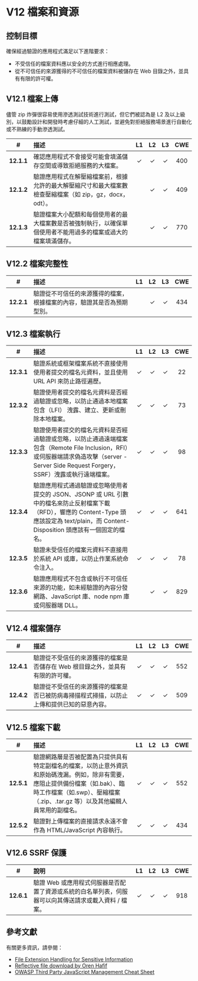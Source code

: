 # V12 檔案和資源

## 控制目標

確保經過驗證的應用程式滿足以下進階要求：

* 不受信任的檔案資料應以安全的方式進行相應處理。
* 從不可信任的來源獲得的不可信任的檔案資料被儲存在 Web 目錄之外，並具有有限的許可權。

## V12.1 檔案上傳

儘管 zip 炸彈很容易使用滲透測試技術進行測試，但它們被認為是 L2 及以上級別，以鼓勵設計和開發時考慮仔細的人工測試，並避免對拒絕服務場景進行自動化或不熟練的手動滲透測試。

| # | 描述 | L1 | L2 | L3 | CWE |
| :---: | :--- | :---: | :---: | :---: | :---: |
| **12.1.1** | 確認應用程式不會接受可能會填滿儲存空間或導致拒絕服務的大檔案。 | ✓ | ✓ | ✓ | 400 |
| **12.1.2** | 驗證應用程式在解壓縮檔案前，根據允許的最大解壓縮尺寸和最大檔案數檢查壓縮檔案（如 zip，gz，docx，odt）。 | | ✓ | ✓ | 409 |
| **12.1.3** | 驗證檔案大小配額和每個使用者的最大檔案數是否被強制執行，以確保單個使用者不能用過多的檔案或過大的檔案填滿儲存。 | | ✓ | ✓ | 770 |

## V12.2 檔案完整性

| # | 描述 | L1 | L2 | L3 | CWE |
| :---: | :--- | :---: | :---: | :---: | :---: |
| **12.2.1** | 驗證從不可信任的來源獲得的檔案，根據檔案的內容，驗證其是否為預期型別。 | | ✓ | ✓ | 434 |

## V12.3 檔案執行

| # | 描述 | L1 | L2 | L3 | CWE |
| :---: | :--- | :---: | :---: | :---: | :---: |
| **12.3.1** | 驗證系統或框架檔案系統不直接使用使用者提交的檔名元資料，並且使用 URL API 來防止路徑遍歷。 | ✓ | ✓ | ✓ | 22 |
| **12.3.2** | 驗證使用者提交的檔名元資料是否經過驗證或忽略，以防止通過本地檔案包含（LFI） 洩露、建立、更新或刪除本地檔案。 | ✓ | ✓ | ✓ | 73 |
| **12.3.3** | 驗證使用者提交的檔名元資料是否經過驗證或忽略，以防止通過遠端檔案包含（Remote File Inclusion，RFI）或伺服器端請求偽造攻擊（server - Server Side Request Forgery，SSRF）洩露或執行遠端檔案。 | ✓ | ✓ | ✓ | 98 |
| **12.3.4** | 驗證應用程式通過驗證或忽略使用者提交的 JSON、JSONP 或 URL 引數中的檔名來防止反射檔案下載（RFD），響應的 Content-Type 頭應該設定為 text/plain，而 Content-Disposition 頭應該有一個固定的檔名。 | ✓ | ✓ | ✓ | 641 |
| **12.3.5** | 驗證未受信任的檔案元資料不直接用於系統 API 或庫，以防止作業系統命令注入。 | ✓ | ✓ | ✓ | 78 |
| **12.3.6** | 驗證應用程式不包含或執行不可信任來源的功能，如未經驗證的內容分發網路、JavaScript 庫、node npm 庫或伺服器端 DLL。 | | ✓ | ✓ | 829 |

## V12.4 檔案儲存

| # | 描述 | L1 | L2 | L3 | CWE |
| :---: | :--- | :---: | :---: | :---: | :---: |
| **12.4.1** | 驗證從不受信任的來源獲得的檔案是否儲存在 Web 根目錄之外，並具有有限的許可權。 | ✓ | ✓ | ✓ | 552 |
| **12.4.2** | 驗證從不受信任的來源獲得的檔案是否已被防病毒掃描程式掃描，以防止上傳和提供已知的惡意內容。 | ✓ | ✓ | ✓ | 509 |

## V12.5 檔案下載

| # | 描述 | L1 | L2 | L3 | CWE |
| :---: | :--- | :---: | :---: | :---: | :---: |
| **12.5.1** | 驗證網路層是否被配置為只提供具有特定副檔名的檔案，以防止意外資訊和原始碼洩漏。例如，除非有需要，應阻止提供備份檔案（如.bak）、臨時工作檔案（如.swp）、壓縮檔案（.zip、.tar.gz 等）以及其他編輯人員常用的副檔名。 | ✓ | ✓ | ✓ | 552 |
| **12.5.2** | 驗證對上傳檔案的直接請求永遠不會作為 HTML/JavaScript 內容執行。 | ✓ | ✓ | ✓ | 434 |

## V12.6 SSRF 保護

| # | 說明 | L1 | L2 | L3 | CWE |
| :---: | :--- | :---: | :---: | :---: | :---: |
| **12.6.1** | 驗證 Web 或應用程式伺服器是否配置了資源或系統的白名單列表，伺服器可以向其傳送請求或載入資料 / 檔案。 | ✓ | ✓ | ✓ | 918 |

## 參考文獻

有關更多資訊，請參閱：

* [File Extension Handling for Sensitive Information](https://owasp.org/www-community/vulnerabilities/Unrestricted_File_Upload)
* [Reflective file download by Oren Hafif](https://www.trustwave.com/Resources/SpiderLabs-Blog/Reflected-File-Download---A-New-Web-Attack-Vector/)
* [OWASP Third Party JavaScript Management Cheat Sheet](https://cheatsheetseries.owasp.org/cheatsheets/Third_Party_Javascript_Management_Cheat_Sheet.html)